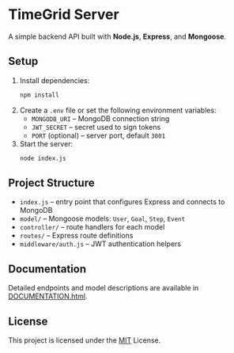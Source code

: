 # TimeGrid Server

A simple backend API built with **Node.js**, **Express**, and **Mongoose**.

## Setup

1. Install dependencies:
   ```bash
   npm install
   ```
2. Create a `.env` file or set the following environment variables:
   - `MONGODB_URI` – MongoDB connection string
   - `JWT_SECRET` – secret used to sign tokens
   - `PORT` (optional) – server port, default `3001`
3. Start the server:
   ```bash
   node index.js
   ```

## Project Structure

- `index.js` – entry point that configures Express and connects to MongoDB
- `model/` – Mongoose models: `User`, `Goal`, `Step`, `Event`
- `controller/` – route handlers for each model
- `routes/` – Express route definitions
- `middleware/auth.js` – JWT authentication helpers

## Documentation

Detailed endpoints and model descriptions are available in [DOCUMENTATION.html](DOCUMENTATION.html).

## License

This project is licensed under the [MIT](LICENSE) License.
